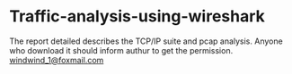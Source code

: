 # Traffic-analysis-using-wireshark
The report detailed describes the TCP/IP suite and pcap analysis. 
Anyone who download it should inform authur to get the permission.
windwind_1@foxmail.com
